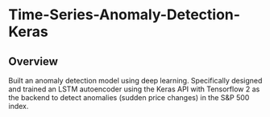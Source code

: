 # Time-Series-Anomaly-Detection-Keras
## Overview
Built an anomaly detection model using deep learning. Specifically designed and trained an LSTM autoencoder using the Keras API with Tensorflow 2 as the backend to detect anomalies (sudden price changes) in the S&P 500 index.
